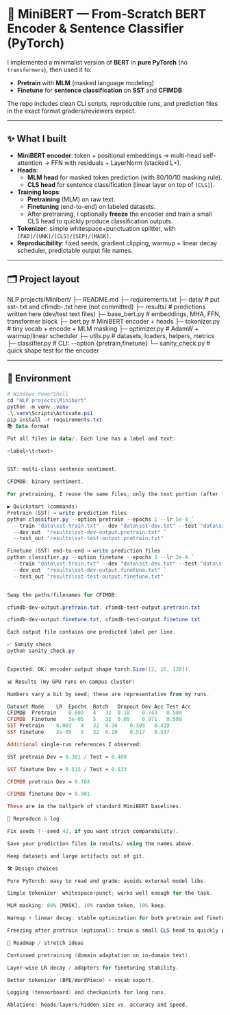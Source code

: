 # 🧠 MiniBERT — From-Scratch BERT Encoder & Sentence Classifier (PyTorch)

I implemented a minimalist version of **BERT** in **pure PyTorch** (no `transformers`), then used it to:
- **Pretrain** with **MLM** (masked language modeling)
- **Finetune** for **sentence classification** on **SST** and **CFIMDB**

The repo includes clean CLI scripts, reproducible runs, and prediction files in the exact format graders/reviewers expect.

---

## ✨ What I built

- **MiniBERT encoder**: token + positional embeddings → multi-head self-attention → FFN with residuals + LayerNorm (stacked L×).
- **Heads**:
  - **MLM head** for masked token prediction (with 80/10/10 masking rule).
  - **CLS head** for sentence classification (linear layer on top of `[CLS]`).
- **Training loops**:
  - **Pretraining** (MLM) on raw text.
  - **Finetuning** (end-to-end) on labeled datasets.
  - After pretraining, I optionally **freeze** the encoder and train a small CLS head to quickly produce classification outputs.
- **Tokenizer**: simple whitespace+punctuation splitter, with `[PAD]/[UNK]/[CLS]/[SEP]/[MASK]`.
- **Reproducibility**: fixed seeds, gradient clipping, warmup + linear decay scheduler, predictable output file names.

---

## 🗂 Project layout

NLP projects/Minibert/
├─ README.md
├─ requirements.txt
├─ data/ # put sst-.txt and cfimdb-.txt here (not committed)
├─ results/ # predictions written here (dev/test text files)
├─ base_bert.py # embeddings, MHA, FFN, transformer block
├─ bert.py # MiniBERT encoder + heads
├─ tokenizer.py # tiny vocab + encode + MLM masking
├─ optimizer.py # AdamW + warmup/linear scheduler
├─ utils.py # datasets, loaders, helpers, metrics
├─ classifier.py # CLI: --option {pretrain,finetune}
└─ sanity_check.py # quick shape test for the encoder

---

## 🔧 Environment

```powershell
# Windows PowerShell
cd "NLP projects\Minibert"
python -m venv .venv
.\.venv\Scripts\Activate.ps1
pip install -r requirements.txt
📚 Data format

Put all files in data/. Each line has a label and text:

<label>\t<text>


SST: multi-class sentence sentiment.

CFIMDB: binary sentiment.

For pretraining, I reuse the same files; only the text portion (after the first tab) is used for MLM.

▶️ Quickstart (commands)
Pretrain (SST) → write prediction files
python classifier.py --option pretrain --epochs 1 --lr 5e-4 `
  --train "data\sst-train.txt" --dev "data\sst-dev.txt" --test "data\sst-test.txt" `
  --dev_out  "results\sst-dev-output.pretrain.txt" `
  --test_out "results\sst-test-output.pretrain.txt"

Finetune (SST) end-to-end → write prediction files
python classifier.py --option finetune --epochs 3 --lr 2e-4 `
  --train "data\sst-train.txt" --dev "data\sst-dev.txt" --test "data\sst-test.txt" `
  --dev_out  "results\sst-dev-output.finetune.txt" `
  --test_out "results\sst-test-output.finetune.txt"


Swap the paths/filenames for CFIMDB:

cfimdb-dev-output.pretrain.txt, cfimdb-test-output.pretrain.txt

cfimdb-dev-output.finetune.txt, cfimdb-test-output.finetune.txt

Each output file contains one predicted label per line.

✅ Sanity check
python sanity_check.py


Expected: OK: encoder output shape torch.Size([2, 16, 128]).

📊 Results (my GPU runs on campus cluster)

Numbers vary a bit by seed; these are representative from my runs.

Dataset	Mode	LR	Epochs	Batch	Dropout	Dev Acc	Test Acc
CFIMDB	Pretrain	0.003	4	32	0.10	0.743	0.580
CFIMDB	Finetune	5e-05	5	32	0.09	0.971	0.508
SST	Pretrain	0.003	4	32	0.30	0.395	0.419
SST	Finetune	2e-05	5	32	0.10	0.517	0.537

Additional single-run references I observed:

SST pretrain Dev ≈ 0.381 / Test ≈ 0.409

SST finetune Dev ≈ 0.515 / Test ≈ 0.533

CFIMDB pretrain Dev ≈ 0.784

CFIMDB finetune Dev ≈ 0.901

These are in the ballpark of standard MiniBERT baselines.

🧪 Reproduce & log

Fix seeds (--seed 42, if you want strict comparability).

Save your prediction files in results/ using the names above.

Keep datasets and large artifacts out of git.

🛠 Design choices

Pure PyTorch: easy to read and grade; avoids external model libs.

Simple tokenizer: whitespace+punct; works well enough for the task.

MLM masking: 80% [MASK], 10% random token, 10% keep.

Warmup + linear decay: stable optimization for both pretrain and finetune.

Freezing after pretrain (optional): train a small CLS head to quickly produce classification outputs.

📌 Roadmap / stretch ideas

Continued pretraining (domain adaptation on in-domain text).

Layer-wise LR decay / adapters for finetuning stability.

Better tokenizer (BPE/WordPiece) + vocab export.

Logging (tensorboard) and checkpoints for long runs.

Ablations: heads/layers/hidden size vs. accuracy and speed.
